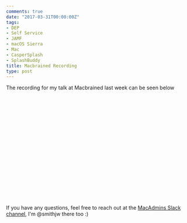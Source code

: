 ```yaml
---
comments: true
date: "2017-03-31T00:00:00Z"
tags:
- DEP
- Self Service
- JAMF
- macOS Sierra
- Mac
- CasperSplash
- SplashBuddy
title: Macbrained Recording
type: post
---
```


The recording for my talk at Macbrained last week can be seen below

<script src="https://fast.wistia.com/embed/medias/td2r2b4hb2.jsonp" async></script><script src="https://fast.wistia.com/assets/external/E-v1.js" async></script><div class="wistia_responsive_padding" style="padding:56.25% 0 0 0;position:relative;"><div class="wistia_responsive_wrapper" style="height:100%;left:0;position:absolute;top:0;width:100%;"><div class="wistia_embed wistia_async_td2r2b4hb2 seo=false videoFoam=true" style="height:100%;width:100%">&nbsp;</div></div></div>

If you have any questions, feel free to reach out at the [MacAdmins Slack channel](https://macadmins.herokuapp.com), I'm @smithjw there too :)
